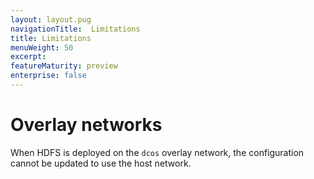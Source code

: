 ```yaml
---
layout: layout.pug
navigationTitle:  Limitations
title: Limitations
menuWeight: 50
excerpt:
featureMaturity: preview
enterprise: false
---
```


<!-- This source repo for this topic is https://github.com/dcos-commons/ -->

# Overlay networks

When HDFS is deployed on the `dcos` overlay network, the configuration cannot be updated to use the host network. 

